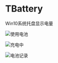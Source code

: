 # TBattery
Win10系统托盘显示电量

![使用电池](https://github.com/sleepinging/TBattery/blob/master/%E7%94%B5%E6%B1%A0.jpg)

![充电中](https://github.com/sleepinging/TBattery/blob/master/%E5%85%85%E7%94%B5.jpg)

![电池记录](https://github.com/sleepinging/TBattery/blob/master/%E8%AE%B0%E5%BD%95.png)
